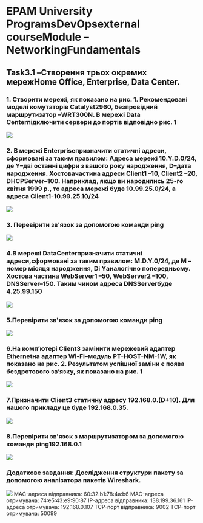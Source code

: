 # EPAM University ProgramsDevOpsexternal courseModule –NetworkingFundamentals
## Task3.1 –Створення трьох окремих мережHome Office, Enterprise, Data Center.
### 1. Створити мережі, як показано на рис. 1. Рекомендовані моделі комутаторів Catalyst2960, безпровідний  маршрутизатор –WRT300N. В мережі Data Centerпідключити сервери до портів відповідно рис. 1
 ![](images/3.1.1.png)
### 2. В  мережі Enterpriseпризначити  статичні  адреси,  сформовані  за  таким правилом: Адреса мережі 10.Y.D.0/24, де Y–дві останні цифри з вашого року народження, D–дата народження. Хостовачастина адреси Client1 –10,   Client2 –20, DHCPServer–100. Наприклад, якщо ви народились 25-го квітня  1999  р.,  то  адреса  мережі  буде  10.99.25.0/24,  а  адреса Client1-10.99.25.10/24 
![](images/3.1.2.png)
### 3. Перевірити зв'язок за допомогою команди  ping
![](Images/3.1.3.png)
### 4.В мережі DataCenterпризначити статичні адреси,сформовані за таким правилом: M.D.Y.0/24, де М –номер місяця народження, Dі Yаналогічно попередньому. Хостова частина WebServer1 –50, WebServer2 –100, DNSServer–150. Таким чином адреса  DNSServerбуде 4.25.99.150
![](images/3.1.4.png)
### 5.Перевірити зв'язок за допомогою команди  ping
![](images/3.1.5.png)
### 6.На комп’ютері Client3 замінити мережевий адаптер Ethernetна адаптер Wi-Fi–модуль PT-HOST-NM-1W,  як  показано  на  рис. 2.  Результатом успішної заміни є поява бездротового зв’язку, як показано на рис. 1
![](images/3.1.6.png)
### 7.Призначити Сlient3 статичну  адресу  192.168.0.(D+10). Для  нашого прикладу це буде 192.168.0.35.
![](images/3.1.7.png)
### 8.Перевірити  зв'язок  з  маршрутизатором  за  допомогою  команди   ping192.168.0.1
![](images/3.1.8.png)
### Додаткове завдання: Дослідження структури пакету за допомогою аналізатора пакетів Wireshark.
![](images/доп2.png)
MAC-адреса відправника: 60:32:b1:78:4a:b6
MAC-адреса отримувача: 74:e5:43:e9:90:87
IP-адреса відправника: 138.199.36.161
IP-адреса отримувача: 192.168.0.107
TCP-порт відправника: 9002
ТCP-порт отримувача: 50099
